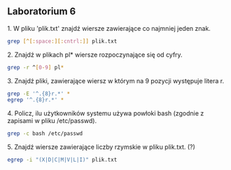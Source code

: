 ## Laboratorium 6

1\. W pliku 'plik.txt' znajdź wiersze zawierające co najmniej jeden znak.

```sh
grep [^[:space:][:cntrl:]] plik.txt
```

2\. Znajdź w plikach pl* wiersze rozpoczynające się od cyfry.

```sh
grep -r ^[0-9] pl*
```

3\. Znajdź pliki, zawierające wiersz w którym na 9 pozycji występuje litera r.

```sh
grep -E '^.{8}r.*' *
egrep '^.{8}r.*' *
```

4\. Policz, ilu użytkowników systemu używa powłoki bash (zgodnie z zapisami w pliku /etc/passwd).

```sh
grep -c bash /etc/passwd
```

5\. Znajdź wiersze zawierające liczby rzymskie w pliku plik.txt. (?)

```sh
egrep -i "(X|D|C|M|V|L|I)" plik.txt
```
